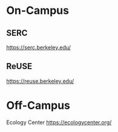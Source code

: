 # On-Campus
## SERC
https://serc.berkeley.edu/

## ReUSE
https://reuse.berkeley.edu/

# Off-Campus
Ecology Center
https://ecologycenter.org/
